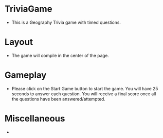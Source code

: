 # TriviaGame

* This is a Geography Trivia game with timed questions.

# Layout

* The game will compile in the center of the page. 

# Gameplay

* Please click on the Start Game button to start the game. You will have 25 seconds to answer each question. You will receive a final score once all the questions have been answered/attempted. 

# Miscellaneous

*